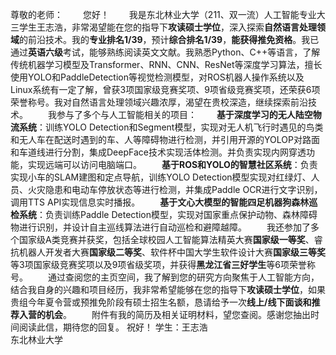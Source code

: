 尊敬的老师：
&emsp;&emsp;您好！
&emsp;&emsp;我是东北林业大学（211、双一流）人工智能专业大三学生王志浩，非常渴望能在您的指导下**攻读硕士学位**，深入探索**自然语言处理领域**的前沿技术。我的**专业排名1/39**，预计**综合排名1/39**，**能获得推免资格**。我已通过**英语六级**考试，能够熟练阅读英文文献。我熟悉Python、C++等语言，了解传统机器学习模型及Transformer、RNN、CNN、ResNet等深度学习算法，擅长使用YOLO和PaddleDetection等视觉检测模型，对ROS机器人操作系统以及Linux系统有一定了解，曾获3项国家级竞赛奖项、9项省级竞赛奖项，还荣获6项荣誉称号。我对自然语言处理领域兴趣浓厚，渴望在贵校深造，继续探索前沿技术。
&emsp;&emsp;我参与了多个与人工智能相关的项目：
&emsp;&emsp;**基于深度学习的无人陆空物流系统**：训练YOLO Detection和Segment模型，实现对无人机飞行时遇见的鸟类和无人车在配送时遇到的车、人等障碍物进行检测，并引用开源的YOLOP对路面和车道线进行分割，集成DeepFace技术实现活体检测。并负责实现内网穿透功能，实现远端可以访问电脑端口。
&emsp;&emsp;**基于ROS和YOLO的智慧社区系统**：负责实现小车的SLAM建图和定点导航，训练YOLO Detection模型实现对红绿灯、人员、火灾隐患和电动车停放状态等进行检测，并集成Paddle OCR进行文字识别，调用TTS API实现信息实时播报。
&emsp;&emsp;**基于文心大模型的智能四足机器狗森林巡检系统**：负责训练Paddle Detection模型，实现对国家重点保护动物、森林障碍物进行识别，并设计自主巡线算法进行自动巡检和避障越障。
&emsp;&emsp;我还参加了多个国家级A类竞赛并获奖，包括全球校园人工智能算法精英大赛**国家级一等奖**、睿抗机器人开发者大赛**国家级二等奖**、软件杯中国大学生软件设计大赛**国家级三等奖**等3项国家级竞赛奖项以及9项省级奖项，并获得**黑龙江省三好学生**等6项荣誉称号。
&emsp;&emsp;通过查阅您的主页空间，我了解到您的研究方向聚焦于人工智能方向，结合我自身的兴趣和项目经历，我非常希望能够在您的指导下**攻读硕士学位**，如果贵组今年夏令营或预推免阶段有硕士招生名额，恳请给予一次**线上/线下面谈和推荐入营的机会**。
&emsp;&emsp;附件有我的简历及相关证明材料，望您查阅。感谢您抽出时间阅读此信，期待您的回复。
祝好！
学生：王志浩  
东北林业大学